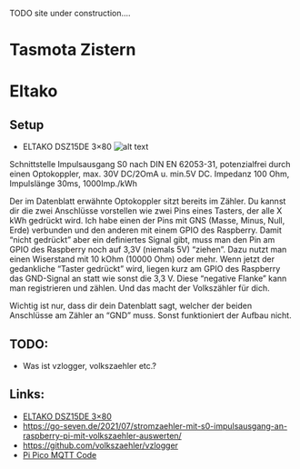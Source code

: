 
TODO site under construction....


# Tasmota Zistern

# Eltako
## Setup
* ELTAKO DSZ15DE 3×80
![alt text](docs/image.png)

Schnittstelle Impulsausgang S0 nach DIN EN 62053-31,
potenzialfrei durch einen Optokoppler,
max. 30V DC/2OmA u. min.5V DC.
Impedanz 100 Ohm,
Impulslänge 30ms, 1000Imp./kWh

Der im Datenblatt erwähnte Optokoppler sitzt bereits im Zähler. Du kannst dir die zwei Anschlüsse vorstellen wie zwei Pins eines Tasters, der alle X kWh gedrückt wird. Ich habe einen der Pins mit GNS (Masse, Minus, Null, Erde) verbunden und den anderen mit einem GPIO des Raspberry. Damit “nicht gedrückt” aber ein definiertes Signal gibt, muss man den Pin am GPIO des Raspberry noch auf 3,3V (niemals 5V) “ziehen”. Dazu nutzt man einen Wiserstand mit 10 kOhm (10000 Ohm) oder mehr. Wenn jetzt der gedankliche “Taster gedrückt” wird, liegen kurz am GPIO des Raspberry das GND-Signal an statt wie sonst die 3,3 V. Diese “negative Flanke” kann man registrieren und zählen. Und das macht der Volkszähler für dich.

Wichtig ist nur, dass dir dein Datenblatt sagt, welcher der beiden Anschlüsse am Zähler an “GND” muss. Sonst funktioniert der Aufbau nicht.

## TODO:
* Was ist vzlogger, volkszaehler etc.?


## Links:
* [ELTAKO DSZ15DE 3×80](https://www.eltako.com/fileadmin/downloads/de/datenblatt/Datenblatt_DSZ15DE-3x80A.pdf)
* https://go-seven.de/2021/07/stromzaehler-mit-s0-impulsausgang-an-raspberry-pi-mit-volkszaehler-auswerten/
* https://github.com/volkszaehler/vzlogger
* [Pi Pico MQTT Code](https://www.youtube.com/watch?v=6ZsRfKReKIc&t=2s)